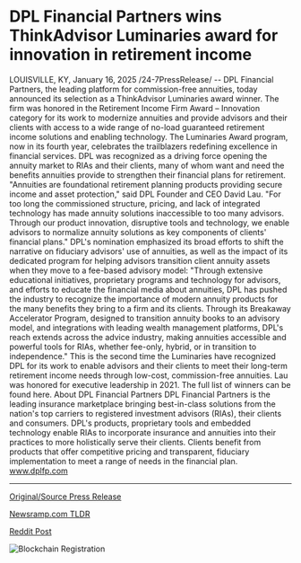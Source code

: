 # DPL Financial Partners wins ThinkAdvisor Luminaries award for innovation in retirement income

LOUISVILLE, KY, January 16, 2025 /24-7PressRelease/ -- DPL Financial Partners, the leading platform for commission-free annuities, today announced its selection as a ThinkAdvisor Luminaries award winner. The firm was honored in the Retirement Income Firm Award – Innovation category for its work to modernize annuities and provide advisors and their clients with access to a wide range of no-load guaranteed retirement income solutions and enabling technology.  The Luminaries Award program, now in its fourth year, celebrates the trailblazers redefining excellence in financial services. DPL was recognized as a driving force opening the annuity market to RIAs and their clients, many of whom want and need the benefits annuities provide to strengthen their financial plans for retirement.  "Annuities are foundational retirement planning products providing secure income and asset protection," said DPL Founder and CEO David Lau. "For too long the commissioned structure, pricing, and lack of integrated technology has made annuity solutions inaccessible to too many advisors. Through our product innovation, disruptive tools and technology, we enable advisors to normalize annuity solutions as key components of clients' financial plans."  DPL's nomination emphasized its broad efforts to shift the narrative on fiduciary advisors' use of annuities, as well as the impact of its dedicated program for helping advisors transition client annuity assets when they move to a fee-based advisory model:  "Through extensive educational initiatives, proprietary programs and technology for advisors, and efforts to educate the financial media about annuities, DPL has pushed the industry to recognize the importance of modern annuity products for the many benefits they bring to a firm and its clients. Through its Breakaway Accelerator Program, designed to transition annuity books to an advisory model, and integrations with leading wealth management platforms, DPL's reach extends across the advice industry, making annuities accessible and powerful tools for RIAs, whether fee-only, hybrid, or in transition to independence."  This is the second time the Luminaries have recognized DPL for its work to enable advisors and their clients to meet their long-term retirement income needs through low-cost, commission-free annuities. Lau was honored for executive leadership in 2021. The full list of winners can be found here.  About DPL Financial Partners DPL Financial Partners is the leading insurance marketplace bringing best-in-class solutions from the nation's top carriers to registered investment advisors (RIAs), their clients and consumers. DPL's products, proprietary tools and embedded technology enable RIAs to incorporate insurance and annuities into their practices to more holistically serve their clients. Clients benefit from products that offer competitive pricing and transparent, fiduciary implementation to meet a range of needs in the financial plan. www.dplfp.com 

---

[Original/Source Press Release](https://www.24-7pressrelease.com/press-release/518169/dpl-financial-partners-wins-thinkadvisor-luminaries-award-for-innovation-in-retirement-income)
                    

[Newsramp.com TLDR](https://newsramp.com/curated-news/dpl-financial-partners-recognized-for-innovation-in-annuities-with-thinkadvisor-luminaries-award/eb587c13e2b0981cd0cb688f9638b856) 

 



[Reddit Post](https://www.reddit.com/r/AwardsAndRecognition/comments/1i2ka7p/dpl_financial_partners_recognized_for_innovation/) 



![Blockchain Registration](https://cdn.newsramp.app/24-7PressRelease/qrcode/251/16/quitlRfJ.webp)